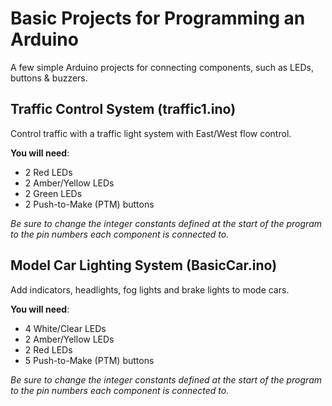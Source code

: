 # Basic Projects for Programming an Arduino
A few simple Arduino projects for connecting components, such as LEDs, buttons &amp; buzzers.

## Traffic Control System (traffic1.ino)
Control traffic with a traffic light system with East/West flow control.

**You will need**:
+ 2 Red LEDs
+ 2 Amber/Yellow LEDs
+ 2 Green LEDs
+ 2 Push-to-Make (PTM) buttons

_Be sure to change the integer constants defined at the start of the program to the pin numbers each component is connected to._

## Model Car Lighting System (BasicCar.ino)
Add indicators, headlights, fog lights and brake lights to mode cars.

**You will need**:
+ 4 White/Clear LEDs
+ 2 Amber/Yellow LEDs
+ 2 Red LEDs
+ 5 Push-to-Make (PTM) buttons

_Be sure to change the integer constants defined at the start of the program to the pin numbers each component is connected to._
